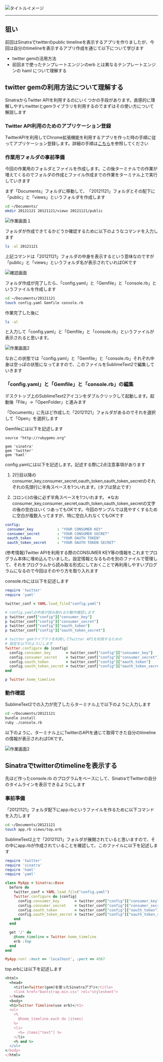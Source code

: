 ![タイトルイメージ](https://github.com/downloads/h5y1m141/nerima-study/sinatra-plus-twitter.012.png)


----------


## 狙い
前回はSinatraでtwitterのpublic timelineを表示するアプリを作りましたが、今回は自分のtimelineを表示するアプリ作成を通じて以下について学びます

+ twitter gemの活用方法
+ 前回まで使ったテンプレートエンジンのerb とは異なるテンプレートエンジンの haml について理解する

## twitter gemの利用方法について理解する
SinatraからTwitter APIを利用するのにいくつかの手段があります。直感的に理解しやすいtwitterとgemライブラリを利用するのでまずはその使い方について解説します



### Twitter API利用のためのアプリケーション登録

TwitterAPIを利用してChrome拡張機能を利用するアプリを作った時の手順に従ってアプリケーション登録します。詳細の手順は[こちら](https://github.com/h5y1m141/nerima-study/SinatraPlusTwitter/twitter-api-regist.md)を参照してください

### 作業用フォルダの事前準備

今回の作業用のフォルダとファイルを作成します。この後ターミナルでの作業が増えてくるのでフォルダの作成とファイル作成までの作業をターミナル上で実行していきます

まず「Documents」フォルダに移動して、　「20121121」フォルダとその配下に「public」と「views」というフォルダを作成します

```sh
cd ~/Documents/
mkdir 20121121 20121121/views 20121121/public
```

![作業画面１](https://github.com/downloads/h5y1m141/nerima-study/sinatra-plus-twitter.012.png)

フォルダが作成できてるかどうか確認するために以下のようなコマンドを入力します

```sh
ls -al 20121121
```

上記コマンドは「20121121」フォルダの中身を表示するという意味なのですが「public」と「views」というフォルダ名が表示されていればOKです

![確認画面](https://github.com/downloads/h5y1m141/nerima-study/sinatra-plus-twitter.012.png)

フォルダ作成が完了したら、「config.yaml」と「Gemfile」と「console.rb」というファイルを作成します

```sh
cd ~/Documents/20121121
touch config.yaml Gemfile console.rb
```

作業完了した後に

```sh
ls -al
```

と入力して「config.yaml」と「Gemfile」と「console.rb」というファイルが表示されると思います。

![作業画面2](https://github.com/downloads/h5y1m141/nerima-study/sinatra-plus-twitter.012.png)

なおこの状態では「config.yaml」と「Gemfile」と「console.rb」それぞれ中身は空っぽの状態になってますので、このファイルをSublimeText2で編集していきます

### 「config.yaml」と「Gemfile」と「console.rb」の編集

デスクトップ上のSublimeText2アイコンをダブルクリックして起動します。起動後「File」→「OpenFolder」と進みます

「Documents」に先ほど作成した「20121121」フォルダがあるのでそれを選択して「Open」を選択します

Gemfileには以下を記述します

```Gemfile
source "http://rubygems.org"

gem 'sinatra'
gem 'twitter'
gem 'haml'
```
config.yamlには以下を記述します。記述する際に2点注意事項があります

1. 2行目以降のconsumer_key,consumer_secret,oauth_token,oauth_token_secretのそれぞれの先頭行に半角スペースを1ついれます。(タブは禁止です）

2. コロン(:)の後に必ず半角スペースを1ついれます。
※なおconsumer_key,consumer_secret,oauth_token,oauth_token_secretの文字の後の空白はいくつあってもOKです。今回のサンプルでは見やすくするために空白が複数入ってますが、特に空白入れなくてもOKです


```yaml
config:
 consumer_key			: "YOUR CONSUMER KEY"
 consumer_secret		: "YOUR CONSUMER SECRET"
 oauth_token			: "YOUR OAUTH TOKEN"
 oauth_token_secret		: "YOUR OAUTH TOKEN SECRET"

```

(参考情報)Twitter APIを利用する際のCONSUMER KEY等の情報をこれまでプログラム本体に埋め込んでいました。設定情報となるものを別のファイルで管理して、それをプログラムから読み取る形式にしておくことで再利用しやすいプログラムになるので今回はそのやり方を取り入れます


console.rbには以下を記述します

``` ruby
require 'twitter'
require 'yaml'

twitter_conf = YAML.load_file("config.yaml")

# config.yamlの中身が読み取れるか動作確認します
p twitter_conf["config"]["consumer_key"]
p twitter_conf["config"]["consumer_secret"]
p twitter_conf["config"]["oauth_token"]
p twitter_conf["config"]["oauth_token_secret"]

# twitter gemライブラリを利用してTwitter APIを利用するための
# 設定を以下のようにします
Twitter.configure do |config|
  config.consumer_key       = twitter_conf["config"]["consumer_key"]
  config.consumer_secret    = twitter_conf["config"]["consumer_secret"]
  config.oauth_token        = twitter_conf["config"]["oauth_token"]
  config.oauth_token_secret = twitter_conf["config"]["oauth_token_secret"]
end

p Twitter.home_timeline

```


### 動作確認
SublimeText2での入力が完了したらターミナル上で以下のように入力します

```sh
cd ~/Documents/20121121
bundle install
ruby ./console.rb
```

以下のように、ターミナル上にTwitterのAPIを通じて取得できた自分のtimelineの情報が表示されればOKです。

![作業画面2](https://github.com/downloads/h5y1m141/nerima-study/sinatra-plus-twitter.012.png)


## Sinatraでtwitterのtimelineを表示する

先ほど作ったconsole.rb のプログラムをベースにして、SinatraでTwitterの自分のタイムラインを表示できるようにします

### 事前準備

「20121121」フォルダ配下にapp.rbというファイルを作るために以下コマンドを入力します

```sh
cd ~/Documents/20121121
touch app.rb views/top.erb
```

SublimeText2上で「20121121」フォルダが展開されていると思いますので、その中にapp.rbが作成されていることを確認して、このファイルに以下を記述します

```ruby
require 'twitter'
require 'sinatra'
require 'haml'
require 'yaml'

class MyApp < Sinatra::Base
  before do
    twitter_conf = YAML.load_file("config.yaml")
	Twitter.configure do |config|
      config.consumer_key       = twitter_conf["config"]["consumer_key"]
      config.consumer_secret    = twitter_conf["config"]["consumer_secret"]
      config.oauth_token        = twitter_conf["config"]["oauth_token"]
      config.oauth_token_secret = twitter_conf["config"]["oauth_token_secret"]
	end
  end

  get '/' do
    @home_timeline = Twitter.home_timeline
    erb :top
  end
end

MyApp.run! :host => 'localhost', :port => 4567
```
top.erbには以下を記述します

```ruby
<html>
  <head>
    <title>Twitter(gem)を使ったSinatraアプリ</title>
    <link href="bootstrap.min.css" rel="stylesheet">
  </head>
  <body>	
  <h1>Twitter Timeline(use erb)</h1>
  <ul>
    <%
      @home_timeline.each do |items|
    %>
    <li>
      <%= items["text"] %>
    </li>
    <% end %>
  </ul>
</body>
</html>
```
